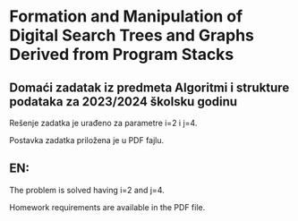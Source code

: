 # Formation and Manipulation of Digital Search Trees and Graphs Derived from Program Stacks

## Domaći zadatak iz predmeta Algoritmi i strukture podataka za 2023/2024 školsku godinu

Rešenje zadatka je urađeno za parametre i=2 i j=4. 

Postavka zadatka priložena je u PDF fajlu.

## EN:

The problem is solved having i=2 and j=4. 

Homework requirements are available in the PDF file.
